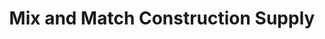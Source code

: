 ---
title: "Mix and Match Construction Supply"
url: /imus/mix-and-match-construction-supply/
shop: Eisenwaren
---